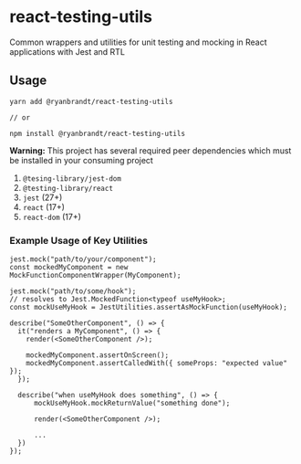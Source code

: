 # react-testing-utils

Common wrappers and utilities for unit testing and mocking in React applications with Jest and RTL

## Usage

```tsx
yarn add @ryanbrandt/react-testing-utils

// or

npm install @ryanbrandt/react-testing-utils
```

**Warning:** This project has several required peer dependencies which must be installed in your consuming project

1. `@tesing-library/jest-dom`
2. `@testing-library/react`
3. `jest` (27+)
4. `react` (17+)
5. `react-dom` (17+)

### Example Usage of Key Utilities

```tsx
jest.mock("path/to/your/component");
const mockedMyComponent = new MockFunctionComponentWrapper(MyComponent);

jest.mock("path/to/some/hook");
// resolves to Jest.MockedFunction<typeof useMyHook>;
const mockUseMyHook = JestUtilities.assertAsMockFunction(useMyHook);

describe("SomeOtherComponent", () => {
  it("renders a MyComponent", () => {
    render(<SomeOtherComponent />);

    mockedMyComponent.assertOnScreen();
    mockedMyComponent.assertCalledWith({ someProps: "expected value" });
  });

  describe("when useMyHook does something", () => {
      mockUseMyHook.mockReturnValue("something done");

      render(<SomeOtherComponent />);

      ...
  })
});
```
